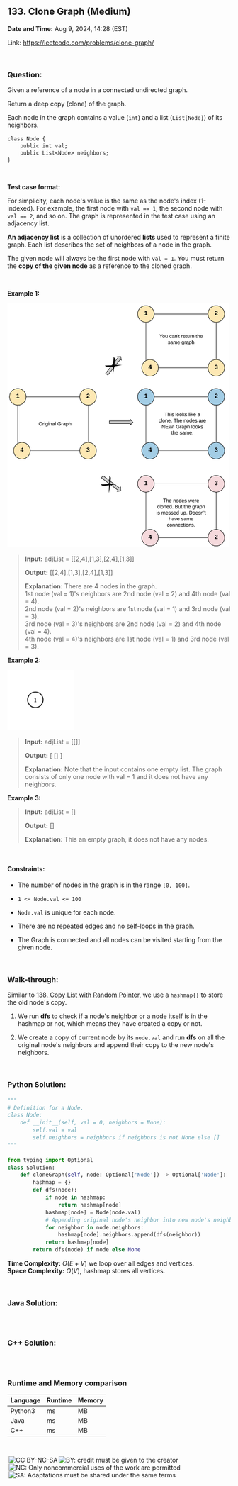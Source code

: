 ## 133. Clone Graph (Medium)
**Date and Time:** Aug 9, 2024, 14:28 (EST)

Link: https://leetcode.com/problems/clone-graph/

<br>

### Question:
Given a reference of a node in a connected undirected graph.

Return a deep copy (clone) of the graph.

Each node in the graph contains a value (`int`) and a list (`List[Node]`) of its neighbors.

```
class Node {
    public int val;
    public List<Node> neighbors;
}
```

<br>

**Test case format:**

For simplicity, each node's value is the same as the node's index (1-indexed). For example, the first node with `val == 1`, the second node with `val == 2`, and so on. The graph is represented in the test case using an adjacency list.

**An adjacency list** is a collection of unordered **lists** used to represent a finite graph. Each list describes the set of neighbors of a node in the graph.

The given node will always be the first node with `val = 1`. You must return the **copy of the given node** as a reference to the cloned graph.

<br>

**Example 1:**

<img src="../images/133.png" width=500>

> **Input:** adjList = [[2,4],[1,3],[2,4],[1,3]]
> 
> **Output:** [[2,4],[1,3],[2,4],[1,3]]
>
> **Explanation:** There are 4 nodes in the graph. <br>
> 1st node (val = 1)'s neighbors are 2nd node (val = 2) and 4th node (val = 4). <br>
> 2nd node (val = 2)'s neighbors are 1st node (val = 1) and 3rd node (val = 3). <br>
> 3rd node (val = 3)'s neighbors are 2nd node (val = 2) and 4th node (val = 4). <br>
> 4th node (val = 4)'s neighbors are 1st node (val = 1) and 3rd node (val = 3).

**Example 2:**

<img src="../images/133_1.png" width=150>

> **Input:** adjList = [[]]
> 
> **Output:** [ [] ]
>
> **Explanation:** Note that the input contains one empty list. The graph consists of only one node with val = 1 and it does not have any neighbors.

**Example 3:**
> **Input:** adjList = []
> 
> **Output:** []
>
> **Explanation:** This an empty graph, it does not have any nodes.

<br>

#### Constraints:
* The number of nodes in the graph is in the range `[0, 100]`.

* `1 <= Node.val <= 100`

* `Node.val` is unique for each node.

* There are no repeated edges and no self-loops in the graph.

* The Graph is connected and all nodes can be visited starting from the given node.

<br>

### Walk-through: 
Similar to [138. Copy List with Random Pointer](./138.Copy_List_With_Random_Pointer(Medium).md), we use a `hashmap{}` to store the old node's copy. 

1. We run **dfs** to check if a node's neighbor or a node itself is in the hashmap or not, which means they have created a copy or not. 

2. We create a copy of current node by its `node.val` and run **dfs** on all the original node's neighbors and append their copy to the new node's neighbors.

<br>

### Python Solution:
```python
"""
# Definition for a Node.
class Node:
    def __init__(self, val = 0, neighbors = None):
        self.val = val
        self.neighbors = neighbors if neighbors is not None else []
"""

from typing import Optional
class Solution:
    def cloneGraph(self, node: Optional['Node']) -> Optional['Node']:
        hashmap = {}
        def dfs(node):
            if node in hashmap:
                return hashmap[node]
            hashmap[node] = Node(node.val)
            # Appending original node's neighbor into new node's neighbors
            for neighbor in node.neighbors:
                hashmap[node].neighbors.append(dfs(neighbor))
            return hashmap[node]
        return dfs(node) if node else None
```
**Time Complexity:** $O(E + V)$ we loop over all edges and vertices. <br>
**Space Complexity:** $O(V)$, hashmap stores all vertices.

<br>

### Java Solution:
```java

```

<br>

### C++ Solution:
```cpp

```

<br>

### Runtime and Memory comparison
|Language|Runtime|Memory|
|---|---|---|
|Python3| ms| MB|
|Java   | ms| MB|
|C++    | ms| MB|

<br>

<img style="height:22px!important;margin-left:3px;vertical-align:text-bottom;" src="https://mirrors.creativecommons.org/presskit/icons/cc.svg?ref=chooser-v1" alt="CC BY-NC-SA" title="CC BY-NC-SA"><img style="height:22px!important;margin-left:3px;vertical-align:text-bottom;" src="https://mirrors.creativecommons.org/presskit/icons/by.svg?ref=chooser-v1" alt="BY: credit must be given to the creator" title="BY: credit must be given to the creator"><img style="height:22px!important;margin-left:3px;vertical-align:text-bottom;" src="https://mirrors.creativecommons.org/presskit/icons/nc.svg?ref=chooser-v1" alt="NC: Only noncommercial uses of the work are permitted" title="NC: Only noncommercial uses of the work are permitted"><img style="height:22px!important;margin-left:3px;vertical-align:text-bottom;" src="https://mirrors.creativecommons.org/presskit/icons/sa.svg?ref=chooser-v1" alt="SA: Adaptations must be shared under the same terms" title="SA: Adaptations must be shared under the same terms">